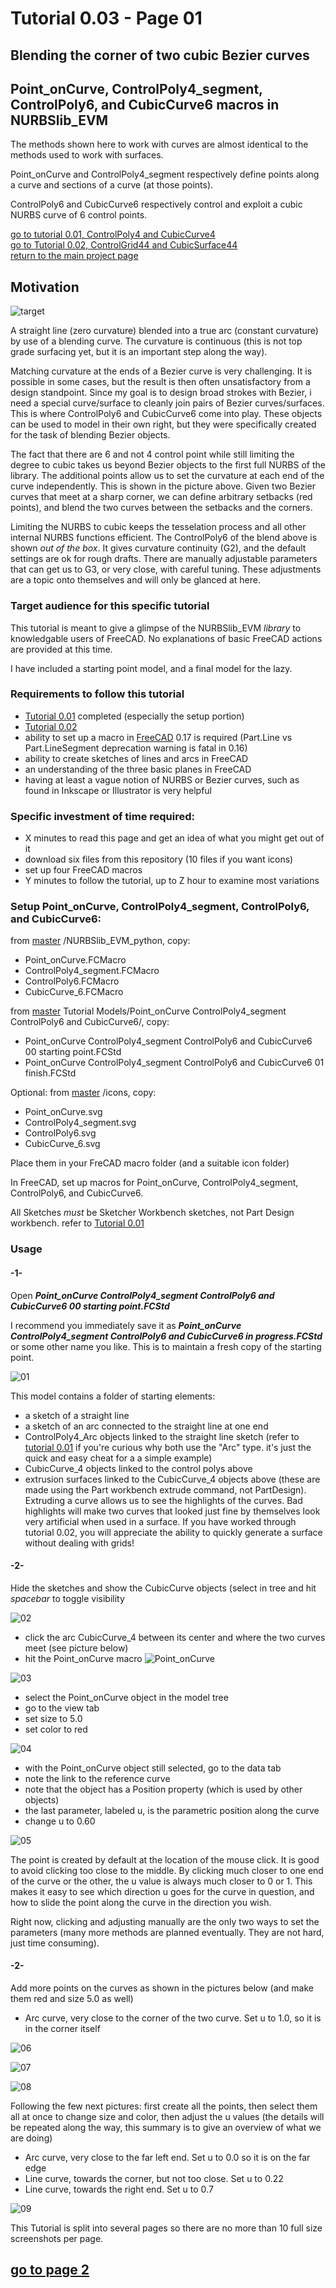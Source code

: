 # Tutorial 0.03   - Page 01

## Blending the corner of two cubic Bezier curves

## Point_onCurve, ControlPoly4_segment, ControlPoly6, and CubicCurve6 macros in NURBSlib_EVM

The methods shown here to work with curves are almost identical to the methods used to work with surfaces.

Point_onCurve and ControlPoly4_segment respectively define points along a curve and sections of a curve (at those points).

ControlPoly6 and CubicCurve6 respectively control and exploit a cubic NURBS curve of 6 control points. 

[go to tutorial 0.01, ControlPoly4 and CubicCurve4](https://github.com/edwardvmills/NURBSlib_EVM/blob/gh-pages/Tutorial%200.01%20ControlPoly4%20and%20CubicCurve4.md)    
[go to Tutorial 0.02, ControlGrid44 and CubicSurface44](https://github.com/edwardvmills/NURBSlib_EVM/blob/gh-pages/Tutorial%200.02%20ControlGrid44%20and%20CubicSurface44%20-%20page%2001.md)    
[return to the main project page](http://edwardvmills.github.io/NURBSlib_EVM/)

## Motivation

![target](https://github.com/edwardvmills/NURBSlib_EVM/blob/master/Tutorial%20Models/Point_onCurve%20ControlPoly4_segment%20ControlPoly6%20and%20CubicCurve6/Point_onCurve%20ControlPoly4_segment%20ControlPoly6%20and%20CubicCurve6%2000.png?raw=true)

A straight line (zero curvature) blended into a true arc (constant curvature) by use of a blending curve. The curvature is continuous (this is not top grade surfacing yet, but it is an important step along the way).

Matching curvature at the ends of a Bezier curve is very challenging. It is possible in some cases, but the result is then often unsatisfactory from a design standpoint. Since my goal is to design broad strokes with Bezier, i need a special curve/surface to cleanly join pairs of Bezier curves/surfaces. This is where ControlPoly6 and CubicCurve6 come into play. These objects can be used to model in their own right, but they were specifically created for the task of blending Bezier objects.

The fact that there are 6 and not 4 control point while still limiting the degree to cubic takes us beyond Bezier objects to the first full NURBS of the library. The additional points allow us to set the curvature at each end of the curve independently. This is shown in the picture above. Given two Bezier curves that meet at a sharp corner, we can define arbitrary setbacks (red points), and blend the two curves between the setbacks and the corners.  

Limiting the NURBS to cubic keeps  the tesselation process and all other internal NURBS functions efficient. The ControlPoly6 of the blend above is shown *out of the box*. It gives curvature continuity (G2), and the default settings are ok for rough drafts. There are manually adjustable parameters that can get us to G3, or very close, with careful tuning. These adjustments are a topic onto themselves and will only be glanced at here.

### Target audience for this specific tutorial
This tutorial is meant to give a glimpse of the NURBSlib_EVM _library_ to knowledgable users of FreeCAD. No explanations of basic FreeCAD actions are provided at this time.

I have included a starting point model, and a final model for the lazy.

### Requirements to follow this tutorial
* [Tutorial 0.01](https://github.com/edwardvmills/NURBSlib_EVM/blob/gh-pages/Tutorial%200.01%20ControlPoly4%20and%20CubicCurve4.md) completed (especially the setup portion)
* [Tutorial 0.02](https://github.com/edwardvmills/NURBSlib_EVM/blob/gh-pages/Tutorial%200.02%20ControlGrid44%20and%20CubicSurface44%20-%20page%2001.md)   
* ability to set up a macro in [FreeCAD](http://www.freecadweb.org/) 0.17 is required (Part.Line vs Part.LineSegment deprecation warning is fatal in 0.16)
* ability to create sketches of lines and arcs in FreeCAD
* an understanding of the three basic planes in FreeCAD
* having at least a vague notion of NURBS or Bezier curves, such as found in Inkscape or Illustrator is very helpful

### Specific investment of time required:
* X minutes to read this page and get an idea of what you might get out of it
* download six files from this repository (10 files if you want icons)
* set up four FreeCAD macros
* Y minutes to follow the tutorial, up to Z hour to examine most variations

### Setup Point_onCurve, ControlPoly4_segment, ControlPoly6, and CubicCurve6:
from [master](https://github.com/edwardvmills/NURBSlib_EVM) /NURBSlib_EVM_python, copy:
* Point_onCurve.FCMacro
* ControlPoly4_segment.FCMacro
* ControlPoly6.FCMacro
* CubicCurve_6.FCMacro

from [master](https://github.com/edwardvmills/NURBSlib_EVM) Tutorial Models/Point_onCurve ControlPoly4_segment ControlPoly6 and CubicCurve6/, copy:
* Point_onCurve ControlPoly4_segment ControlPoly6 and CubicCurve6 00 starting point.FCStd   
* Point_onCurve ControlPoly4_segment ControlPoly6 and CubicCurve6 01 finish.FCStd   

Optional: from [master](https://github.com/edwardvmills/NURBSlib_EVM) /icons, copy:
* Point_onCurve.svg
* ControlPoly4_segment.svg
* ControlPoly6.svg
* CubicCurve_6.svg

Place them in your FreCAD macro folder (and a suitable icon folder)

In FreeCAD, set up macros for Point_onCurve, ControlPoly4_segment, ControlPoly6, and CubicCurve6.

All Sketches _must_ be Sketcher Workbench sketches, not  Part Design workbench. refer to [Tutorial 0.01](https://github.com/edwardvmills/NURBSlib_EVM/blob/gh-pages/Tutorial%200.01%20ControlPoly4%20and%20CubicCurve4.md)




### Usage
#### -1-
Open **_Point_onCurve ControlPoly4_segment ControlPoly6 and CubicCurve6 00 starting point.FCStd_**

I recommend you immediately save it as **_Point_onCurve ControlPoly4_segment ControlPoly6 and CubicCurve6 in progress.FCStd_** or some other name you like. This is to maintain a fresh copy of the starting point.

![01](https://github.com/edwardvmills/NURBSlib_EVM/blob/master/Tutorial%20Models/Point_onCurve%20ControlPoly4_segment%20ControlPoly6%20and%20CubicCurve6/Point_onCurve%20ControlPoly4_segment%20ControlPoly6%20and%20CubicCurve6%2001.png?raw=true)

This model contains a folder of starting elements:
* a sketch of a straight line
* a sketch of an arc connected to the straight line at one end
* ControlPoly4_Arc objects linked to the straight line sketch (refer to [tutorial 0.01](https://github.com/edwardvmills/NURBSlib_EVM/blob/gh-pages/Tutorial%200.01%20ControlPoly4%20and%20CubicCurve4.md) if you're curious why both use the "Arc" type. it's just the quick and easy cheat for a a simple example)
* CubicCurve_4 objects linked to the control polys above
* extrusion surfaces linked to the CubicCurve_4 objects above (these are made using the Part workbench extrude command, not PartDesign). Extruding a curve allows us to see the highlights of the curves. Bad highlights will make two curves that looked just fine by themselves look  very artificial when used in a surface. If you have worked through tutorial 0.02, you will appreciate the ability to quickly generate a surface without dealing with grids!


#### -2-   
Hide the sketches and show the CubicCurve objects (select in tree and hit _spacebar_ to toggle visibility

![02](https://github.com/edwardvmills/NURBSlib_EVM/blob/master/Tutorial%20Models/Point_onCurve%20ControlPoly4_segment%20ControlPoly6%20and%20CubicCurve6/Point_onCurve%20ControlPoly4_segment%20ControlPoly6%20and%20CubicCurve6%2002.png?raw=true)

* click the arc CubicCurve_4 between its center and where the two curves meet (see picture below)
* hit the Point_onCurve macro ![Point_onCurve](https://github.com/edwardvmills/NURBSlib_EVM/blob/master/icons/Point_OnCurve.png?raw=true)

![03](https://github.com/edwardvmills/NURBSlib_EVM/blob/master/Tutorial%20Models/Point_onCurve%20ControlPoly4_segment%20ControlPoly6%20and%20CubicCurve6/Point_onCurve%20ControlPoly4_segment%20ControlPoly6%20and%20CubicCurve6%2003.png?raw=true)

* select the Point_onCurve object in the model tree
* go to the view tab
* set size to 5.0
* set color to red

![04](https://github.com/edwardvmills/NURBSlib_EVM/blob/master/Tutorial%20Models/Point_onCurve%20ControlPoly4_segment%20ControlPoly6%20and%20CubicCurve6/Point_onCurve%20ControlPoly4_segment%20ControlPoly6%20and%20CubicCurve6%2004.png?raw=true)

* with the Point_onCurve object still selected, go to the data tab
* note the link to the reference curve
* note that the object has a Position property (which is used by other objects)
* the last parameter, labeled u, is the parametric position along the curve
* change u to 0.60


![05](https://github.com/edwardvmills/NURBSlib_EVM/blob/master/Tutorial%20Models/Point_onCurve%20ControlPoly4_segment%20ControlPoly6%20and%20CubicCurve6/Point_onCurve%20ControlPoly4_segment%20ControlPoly6%20and%20CubicCurve6%2005.png?raw=true)

The point is created by default at the location of the mouse click. It is good to avoid clicking too close to the middle. By clicking much closer to one end of the curve or the other, the u value is always much closer to 0 or 1. This makes it easy to see which direction u  goes for the curve in question, and how to slide the point along the curve in the direction you wish.

Right now, clicking and adjusting manually are the only two ways to set the parameters (many more methods are planned eventually. They are not hard, just time consuming).

#### -2-  

Add more points on the curves as shown in the pictures below (and make them red and size 5.0 as well)
* Arc curve, very close to the corner of the two curve. Set u to 1.0, so it is in the corner itself

![06](https://github.com/edwardvmills/NURBSlib_EVM/blob/master/Tutorial%20Models/Point_onCurve%20ControlPoly4_segment%20ControlPoly6%20and%20CubicCurve6/Point_onCurve%20ControlPoly4_segment%20ControlPoly6%20and%20CubicCurve6%2006.png?raw=true)

![07](https://github.com/edwardvmills/NURBSlib_EVM/blob/master/Tutorial%20Models/Point_onCurve%20ControlPoly4_segment%20ControlPoly6%20and%20CubicCurve6/Point_onCurve%20ControlPoly4_segment%20ControlPoly6%20and%20CubicCurve6%2007.png?raw=true)

![08](https://github.com/edwardvmills/NURBSlib_EVM/blob/master/Tutorial%20Models/Point_onCurve%20ControlPoly4_segment%20ControlPoly6%20and%20CubicCurve6/Point_onCurve%20ControlPoly4_segment%20ControlPoly6%20and%20CubicCurve6%2008.png?raw=true)

Following the few next pictures: first create all the points, then select them all at once to change size and color, then adjust the u values (the details will be repeated along the way, this summary is to give an overview of what we are doing)
 
* Arc curve, very close to the far left end. Set u to 0.0 so it is on the far edge
* Line curve, towards the corner, but not too close. Set u to 0.22
* Line curve, towards the right end. Set u to 0.7

![09](https://github.com/edwardvmills/NURBSlib_EVM/blob/master/Tutorial%20Models/Point_onCurve%20ControlPoly4_segment%20ControlPoly6%20and%20CubicCurve6/Point_onCurve%20ControlPoly4_segment%20ControlPoly6%20and%20CubicCurve6%2009.png?raw=true)

This Tutorial is split into several pages so there are no more than 10 full size screenshots per page.

## [go to page 2](https://github.com/edwardvmills/NURBSlib_EVM/blob/gh-pages/Tutorial%200.03%20Point_onCurve%20ControlPoly4_segment%20ControlPoly6%20and%20CubicCurve6%20-%20page%2002.md)
